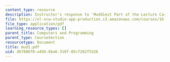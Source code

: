 ```yaml
---
content_type: resource
description: Instructor's response to 'Muddiest Part of the Lecture Cards'.
file: https://ol-ocw-studio-app-production.s3.amazonaws.com/courses/16-01-unified-engineering-i-ii-iii-iv-fall-2005-spring-2006/d67886f0a4566ba6310f05cf262f5326_mud1.pdf
file_type: application/pdf
learning_resource_types: []
parent_title: Computers and Programming
parent_type: CourseSection
resourcetype: Document
title: mud1.pdf
uid: d67886f0-a456-6ba6-310f-05cf262f5326
---
```

